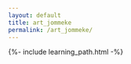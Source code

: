```yaml
---
layout: default
title: art_jommeke
permalink: /art_jommeke/
---
```


{%- include learning_path.html -%}

